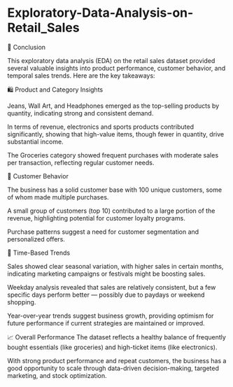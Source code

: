 # Exploratory-Data-Analysis-on-Retail_Sales

📌 Conclusion

This exploratory data analysis (EDA) on the retail sales dataset provided several valuable insights into product performance, customer behavior, and temporal sales trends. Here are the key takeaways:

🛍️ Product and Category Insights

Jeans, Wall Art, and Headphones emerged as the top-selling products by quantity, indicating strong and consistent demand.

In terms of revenue, electronics and sports products contributed significantly, showing that high-value items, though fewer in quantity, drive substantial income.

The Groceries category showed frequent purchases with moderate sales per transaction, reflecting regular customer needs.

👥 Customer Behavior

The business has a solid customer base with 100 unique customers, some of whom made multiple purchases.

A small group of customers (top 10) contributed to a large portion of the revenue, highlighting potential for customer loyalty programs.

Purchase patterns suggest a need for customer segmentation and personalized offers.

📅 Time-Based Trends

Sales showed clear seasonal variation, with higher sales in certain months, indicating marketing campaigns or festivals might be boosting sales.

Weekday analysis revealed that sales are relatively consistent, but a few specific days perform better — possibly due to paydays or weekend shopping.

Year-over-year trends suggest business growth, providing optimism for future performance if current strategies are maintained or improved.

📈 Overall Performance
The dataset reflects a healthy balance of frequently bought essentials (like groceries) and high-ticket items (like electronics).

With strong product performance and repeat customers, the business has a good opportunity to scale through data-driven decision-making, targeted marketing, and stock optimization.
